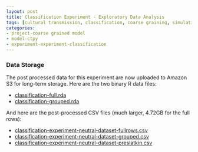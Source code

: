 ```yaml
---
layout: post
title: Classification Experiment - Exploratory Data Analysis
tags: [cultural transmission, classification, coarse graining, simulation, ctpy, dissertation, experiments, experiment-classification]
categories: 
- project-coarse grained model
- model-ctpy
- experiment-experiment-classification
---
```


### Data Storage ###

The post processed data for this experiment are now uploaded to Amazon S3 for long-term storage.  Here are the two binary R data files:

* [classification-full.rda](https://madsen-dissertation.s3.amazonaws.com/experiment-classification/postprocessed-data/classification-full.rda)
* [classification-grouped.rda](https://madsen-dissertation.s3.amazonaws.com/experiment-classification/postprocessed-data/classification-grouped.rda)

And here are the post-processed CSV files (much larger, 4.72GB for the full rows):

* [classification-experiment-neutral-dataset-fullrows.csv](https://madsen-dissertation.s3.amazonaws.com/experiment-classification/postprocessed-data/classification-experiment-neutral-dataset-fullrows.csv)
* [classification-experiment-neutral-dataset-grouped.csv](https://madsen-dissertation.s3.amazonaws.com/experiment-classification/postprocessed-data/classification-experiment-neutral-dataset-grouped.csv)
* [classification-experiment-neutral-dataset-preslatkin.csv](https://madsen-dissertation.s3.amazonaws.com/experiment-classification/postprocessed-data/classification-experiment-neutral-dataset-preslatkin.csv)
